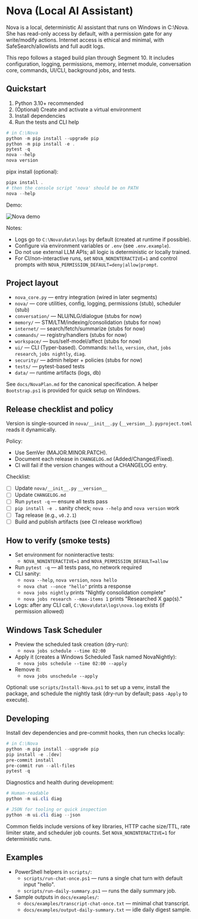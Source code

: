# Nova (Local AI Assistant)

Nova is a local, deterministic AI assistant that runs on Windows in C:\\Nova. She has read-only access by default, with a permission gate for any write/modify actions. Internet access is ethical and minimal, with SafeSearch/allowlists and full audit logs.

This repo follows a staged build plan through Segment 10. It includes configuration, logging, permissions, memory, internet module, conversation core, commands, UI/CLI, background jobs, and tests.

## Quickstart

1. Python 3.10+ recommended
2. (Optional) Create and activate a virtual environment
3. Install dependencies
4. Run the tests and CLI help

```powershell
# in C:\Nova
python -m pip install --upgrade pip
python -m pip install -e .
pytest -q
nova --help
nova version
```

pipx install (optional):

```powershell
pipx install .
# then the console script 'nova' should be on PATH
nova --help
```

Demo:

![Nova demo](docs/examples/demo.gif)

Notes:
- Logs go to `C:\Nova\data\logs` by default (created at runtime if possible).
- Configure via environment variables or `.env` (see `.env.example`).
- Do not use external LLM APIs; all logic is deterministic or locally trained.
- For CI/non-interactive runs, set `NOVA_NONINTERACTIVE=1` and control prompts with `NOVA_PERMISSION_DEFAULT=deny|allow|prompt`.

## Project layout

- `nova_core.py` — entry integration (wired in later segments)
- `nova/` — core utilities, config, logging, permissions (stub), scheduler (stub)
- `conversation/` — NLU/NLG/dialogue (stubs for now)
- `memory/` — STM/LTM/indexing/consolidation (stubs for now)
- `internet/` — search/fetch/summarize (stubs for now)
- `commands/` — registry/handlers (stubs for now)
- `workspace/` — bus/self-model/affect (stubs for now)
- `ui/` — CLI (Typer-based). Commands: `hello`, `version`, `chat`, `jobs research`, `jobs nightly`, `diag`.
- `security/` — admin helper + policies (stubs for now)
- `tests/` — pytest-based tests
- `data/` — runtime artifacts (logs, db)

See `docs/NovaPlan.md` for the canonical specification. A helper `Bootstrap.ps1` is provided for quick setup on Windows.

## Release checklist and policy

Version is single-sourced in `nova/__init__.py` (`__version__`). `pyproject.toml` reads it dynamically.

Policy:
- Use SemVer (MAJOR.MINOR.PATCH).
- Document each release in `CHANGELOG.md` (Added/Changed/Fixed).
- CI will fail if the version changes without a CHANGELOG entry.

Checklist:
- [ ] Update `nova/__init__.py` `__version__`
- [ ] Update `CHANGELOG.md`
- [ ] Run `pytest -q` — ensure all tests pass
- [ ] `pip install -e .` sanity check; `nova --help` and `nova version` work
- [ ] Tag release (e.g., `v0.2.1`)
- [ ] Build and publish artifacts (see CI release workflow)

## How to verify (smoke tests)

- Set environment for noninteractive tests:
	- `NOVA_NONINTERACTIVE=1` and `NOVA_PERMISSION_DEFAULT=allow`
- Run `pytest -q` — all tests pass, no network required
- CLI sanity:
	- `nova --help`, `nova version`, `nova hello`
	- `nova chat --once "hello"` prints a response
	- `nova jobs nightly` prints "Nightly consolidation complete"
	- `nova jobs research --max-items 1` prints "Researched X gap(s)."
- Logs: after any CLI call, `C:\Nova\data\logs\nova.log` exists (if permission allowed)

## Windows Task Scheduler

- Preview the scheduled task creation (dry-run):
	- `nova jobs schedule --time 02:00`
- Apply it (creates a Windows Scheduled Task named NovaNightly):
	- `nova jobs schedule --time 02:00 --apply`
- Remove it:
	- `nova jobs unschedule --apply`

Optional: use `scripts/Install-Nova.ps1` to set up a venv, install the package, and schedule the nightly task (dry-run by default; pass `-Apply` to execute).

## Developing

Install dev dependencies and pre-commit hooks, then run checks locally:

```powershell
# in C:\Nova
python -m pip install --upgrade pip
pip install -e .[dev]
pre-commit install
pre-commit run --all-files
pytest -q
```

Diagnostics and health during development:

```powershell
# Human-readable
python -m ui.cli diag

# JSON for tooling or quick inspection
python -m ui.cli diag --json
```

Common fields include versions of key libraries, HTTP cache size/TTL, rate limiter state, and scheduler job counts. Set `NOVA_NONINTERACTIVE=1` for deterministic runs.

## Examples

- PowerShell helpers in `scripts/`:
	- `scripts/run-chat-once.ps1` — runs a single chat turn with default input "hello".
	- `scripts/run-daily-summary.ps1` — runs the daily summary job.
- Sample outputs in `docs/examples/`:
	- `docs/examples/transcript-chat-once.txt` — minimal chat transcript.
	- `docs/examples/output-daily-summary.txt` — idle daily digest sample.
